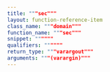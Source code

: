 ```yaml
---
title: """sec"""
layout: function-reference-item
class_name: """domain"""
function_name: """sec"""
snippet: """"""
qualifiers: """"""
return_type: """varargout"""
arguments: """(varargin)"""
---
```


